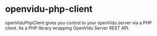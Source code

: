 # openvidu-php-client
openViduPhpClient gives you control to your openVidu server via a PHP client. Its a PHP library wrapping OpenVidu Server REST API. 
